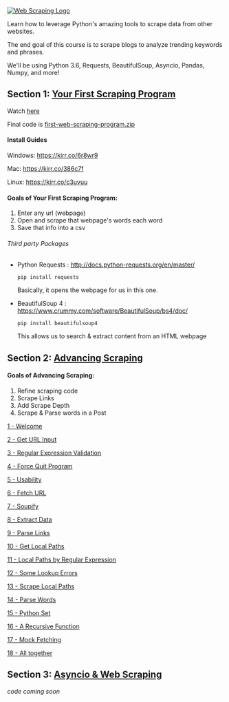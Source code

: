 [![Web Scraping Logo](https://cfe2-static.s3-us-west-2.amazonaws.com/media/courses/web-scraping/images/Web-Scraping.jpg)](https://www.codingforentrepreneurs.com/courses/web-scraping/)

Learn how to leverage Python's amazing tools to scrape data from other websites.

The end goal of this course is to scrape blogs to analyze trending keywords and phrases.

We'll be using Python 3.6, Requests, BeautifulSoup, Asyncio, Pandas, Numpy, and more!

## Section 1: [Your First Scraping Program](https://www.codingforentrepreneurs.com/courses/web-scraping/your-first-scraping-program/)
Watch [here](https://www.codingforentrepreneurs.com/courses/web-scraping/your-first-scraping-program/)

Final code is [first-web-scraping-program.zip](./first-web-scraping-program.zip)

#### Install Guides
Windows: https://kirr.co/6r8wr9

Mac: https://kirr.co/386c7f

Linux: https://kirr.co/c3uvuu

#### Goals of Your First Scraping Program:

1. Enter any url (webpage)
2. Open and scrape that webpage's words each word
3. Save that info into a csv

###### Third party Packages

- Python Requests : http://docs.python-requests.org/en/master/

    ```
    pip install requests
    ```
    Basically, it opens the webpage for us in this one.

- BeautifulSoup 4 : https://www.crummy.com/software/BeautifulSoup/bs4/doc/

    ```
    pip install beautifulsoup4
    ```
    This allows us to search & extract content from an HTML webpage






## Section 2: [Advancing Scraping](https://www.codingforentrepreneurs.com/courses/web-scraping/advancing-scraping/)


#### Goals of Advancing Scraping:
1. Refine scraping code
2. Scrape Links
3. Add Scrape Depth
4. Scrape & Parse words in a Post


[1 - Welcome](../../tree/118bda3462c7452a828702f3e13a573aa5d28b4a/)

[2 - Get URL Input](../../tree/118bda3462c7452a828702f3e13a573aa5d28b4a/)

[3 - Regular Expression Validation](../../tree/2523039e67cf91ed6552dc31fcc2240b2be30c58/)

[4 - Force Quit Program](../../tree/72c74d214655642bb442e6391a09ca6ab57e1e59/)

[5 - Usability](../../tree/d583c77c7013c0399f51e8052d9c9a1bc0ab044e/)

[6 - Fetch URL](../../tree/38506bc8d45722df18087c624f3910bfc6b61f23/)

[7 - Soupify](../../tree/6b6d4a7d384d49f1f7d69ad1beb6317f8547a99b/)

[8 - Extract Data](../../tree/6fc67c4e424ca64600813dd8a4b16916186e149e/)

[9 - Parse Links](../../tree/beb8beef00da709310267c6e6b94c67f71540b93/)

[10 - Get Local Paths](../../tree/056f95c20c4fc447ff840178dff9abe1cc973880/)

[11 - Local Paths by Regular Expression](../../tree/9909d19a9e2bc2b6934bf571253a3661158ed417/)

[12 - Some Lookup Errors](../../tree/32b91cc58332a01b57406453c5802368f25d6f1c/)

[13 - Scrape Local Paths](../../tree/b6da1d3b02148099514ff8446e0fe535f140a030/)

[14 - Parse Words](../../tree/3a808719fd2f343a9a2e279d65a5d71826d40c30/)

[15 - Python Set](../../tree/2bd7b5fc47cd9d4dddb38b0c63b236e2069845d3/)

[16 - A Recursive Function](../../tree/8bae867a8a89d851333a6ab13aa46f4ba2f76930/)

[17 - Mock Fetching](../../tree/898d69d8e6edab45f266c848b9907192546c5e06/)

[18 - All together](../../tree/fa8de79f2bc4cce3142ff3254ec4aa415eb824d4/)



## Section 3: [Asyncio & Web Scraping](https://www.codingforentrepreneurs.com/courses/web-scraping/asyncio-web-scraping/)
_code coming soon_
